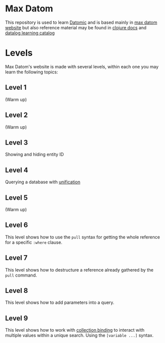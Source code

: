 # Max Datom

This repository is used to learn [Datomic](https://www.datomic.com/) and is based mainly
in [max datom website](https://max-datom.com/) but also reference material
may be found in [clojure docs](https://docs.datomic.com/cloud/)
and [datalog learning catalog](http://www.learndatalogtoday.org/)

# Levels

Max Datom's website is made with several levels, within each one you may learn the following topics:

## Level 1

(Warm up)

## Level 2

(Warm up)

## Level 3

Showing and hiding entity ID

## Level 4

Querying a database with [unification](https://docs.datomic.com/query/query-executing.html#unification)

## Level 5

(Warm up)

## Level 6

This level shows how to use the `pull` syntax for getting the whole reference for a specific `:where` clause.

## Level 7

This level shows how to destructure a reference already gathered by the `pull` command.

## Level 8

This level shows how to add parameters into a query.

## Level 9

This level shows how to work
with [collection binding](https://docs.datomic.com/cloud/query/query-data-reference.html#collection-binding) to interact
with multiple values within a unique search. Using the `[variable ...]` syntax.
